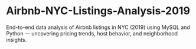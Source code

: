 # Airbnb-NYC-Listings-Analysis-2019
End-to-end data analysis of Airbnb listings in NYC (2019) using MySQL and Python — uncovering pricing trends, host behavior, and neighborhood insights.
